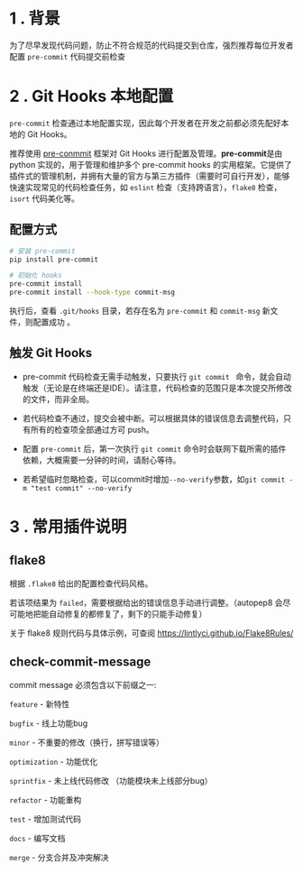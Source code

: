 #  1 . 背景

为了尽早发现代码问题，防止不符合规范的代码提交到仓库，强烈推荐每位开发者配置 `pre-commit` 代码提交前检查

# 2 . Git Hooks 本地配置

`pre-commit` 检查通过本地配置实现，因此每个开发者在开发之前都必须先配好本地的 Git Hooks。

推荐使用 [pre-conmmit](https://pre-commit.com/) 框架对 Git Hooks 进行配置及管理。**pre-commit**是由 python 实现的，用于管理和维护多个 pre-commit hooks 的实用框架。它提供了插件式的管理机制，并拥有大量的官方与第三方插件（需要时可自行开发），能够快速实现常见的代码检查任务，如 `eslint` 检查（支持跨语言），`flake8` 检查，`isort` 代码美化等。


## 配置方式

```sh
# 安装 pre-commit
pip install pre-commit

# 初始化 hooks
pre-commit install
pre-commit install --hook-type commit-msg
```

执行后，查看 `.git/hooks` 目录，若存在名为 `pre-commit` 和 `commit-msg` 新文件，则配置成功 。

## 触发 Git Hooks

- pre-commit 代码检查无需手动触发，只要执行 `git commit ` 命令，就会自动触发（无论是在终端还是IDE）。请注意，代码检查的范围只是本次提交所修改的文件，而非全局。

- 若代码检查不通过，提交会被中断。可以根据具体的错误信息去调整代码，只有所有的检查项全部通过方可 push。
	
- 配置 `pre-commit` 后，第一次执行 `git commit` 命令时会联网下载所需的插件依赖，大概需要一分钟的时间，请耐心等待。

- 若希望临时忽略检查，可以commit时增加`--no-verify`参数，如`git commit -m "test commit" --no-verify`

# 3 . 常用插件说明

## flake8

根据 `.flake8` 给出的配置检查代码风格。

若该项结果为 `failed`，需要根据给出的错误信息手动进行调整。（autopep8 会尽可能地把能自动修复的都修复了，剩下的只能手动修复）


关于 flake8 规则代码与具体示例，可查阅 https://lintlyci.github.io/Flake8Rules/

## check-commit-message

commit message 必须包含以下前缀之一:

`feature`     	- 新特性

`bugfix`      	- 线上功能bug

`minor`       	- 不重要的修改（换行，拼写错误等）

`optimization`	- 功能优化

`sprintfix`   	- 未上线代码修改 （功能模块未上线部分bug）

`refactor`    	- 功能重构

`test`        	- 增加测试代码

`docs`        	- 编写文档

`merge`       	- 分支合并及冲突解决

